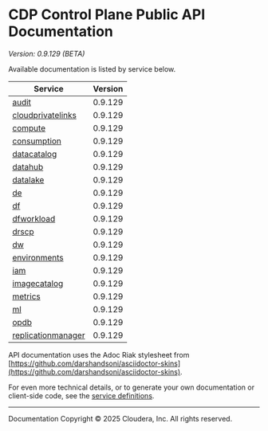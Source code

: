 # CDP Control Plane Public API Documentation

*Version: 0.9.129 (BETA)*

Available documentation is listed by service below.

| Service | Version |
| --- | --- |
| [audit](./audit/index.html) | 0.9.129 |
| [cloudprivatelinks](./cloudprivatelinks/index.html) | 0.9.129 |
| [compute](./compute/index.html) | 0.9.129 |
| [consumption](./consumption/index.html) | 0.9.129 |
| [datacatalog](./datacatalog/index.html) | 0.9.129 |
| [datahub](./datahub/index.html) | 0.9.129 |
| [datalake](./datalake/index.html) | 0.9.129 |
| [de](./de/index.html) | 0.9.129 |
| [df](./df/index.html) | 0.9.129 |
| [dfworkload](./dfworkload/index.html) | 0.9.129 |
| [drscp](./drscp/index.html) | 0.9.129 |
| [dw](./dw/index.html) | 0.9.129 |
| [environments](./environments/index.html) | 0.9.129 |
| [iam](./iam/index.html) | 0.9.129 |
| [imagecatalog](./imagecatalog/index.html) | 0.9.129 |
| [metrics](./metrics/index.html) | 0.9.129 |
| [ml](./ml/index.html) | 0.9.129 |
| [opdb](./opdb/index.html) | 0.9.129 |
| [replicationmanager](./replicationmanager/index.html) | 0.9.129 |

API documentation uses the Adoc Riak stylesheet from
[https://github.com/darshandsoni/asciidoctor-skins](https://github.com/darshandsoni/asciidoctor-skins).

For even more technical details, or to generate your own documentation or client-side code, see the
[service definitions](swagger/).

----

Documentation Copyright © 2025 Cloudera, Inc. All rights reserved.


